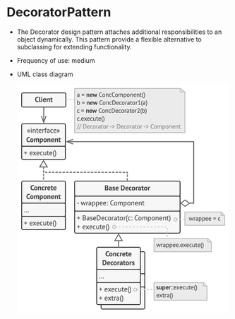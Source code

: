 # DecoratorPattern

- The Decorator design pattern attaches additional responsibilities to an object dynamically. This pattern provide a flexible alternative to subclassing for extending functionality.

- Frequency of use: medium

- UML class diagram

    ![UML class diagram](/.assets/decoratorPattern.png "Decorator Pattern")

